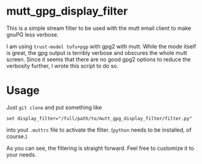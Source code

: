 # mutt_gpg_display_filter
This is a simple stream filter to be used with the mutt email client to make gnuPG less verbose.

I am using `trust-model tofu+pgp` with gpg2 with mutt. While the mode itself is great, the gpg output is terribly verbose and obscures the whole mutt screen. Since it seems that there are no good gpg2 options to reduce the verbosity further, I wrote this script to do so.


# Usage
Just `git clone` and put something like
```
set display_filter="/full/path/to/mutt_gpg_display_filter/filter.py"
```
into yout `.muttrc` file to activate the filter. (`python` needs to be installed, of course.)

As you can see, the filtering is straight forward. Feel free to customize it to your needs.
